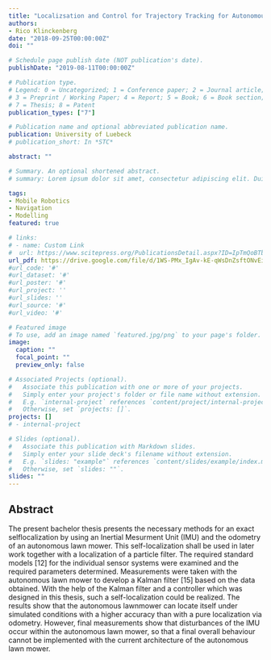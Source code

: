 ```yaml
---
title: "Localizsation and Control for Trajectory Tracking for Autonomous Lawn Mowers"
authors:
- Rico Klinckenberg
date: "2018-09-25T00:00:00Z"
doi: ""

# Schedule page publish date (NOT publication's date).
publishDate: "2019-08-11T00:00:00Z"

# Publication type.
# Legend: 0 = Uncategorized; 1 = Conference paper; 2 = Journal article;
# 3 = Preprint / Working Paper; 4 = Report; 5 = Book; 6 = Book section;
# 7 = Thesis; 8 = Patent
publication_types: ["7"]

# Publication name and optional abbreviated publication name.
publication: University of Luebeck
# publication_short: In *STC*

abstract: ""

# Summary. An optional shortened abstract.
# summary: Lorem ipsum dolor sit amet, consectetur adipiscing elit. Duis posuere tellus ac convallis placerat. Proin tincidunt magna sed ex sollicitudin condimentum.

tags:
- Mobile Robotics
- Navigation
- Modelling
featured: true

# links:
# - name: Custom Link
#  url: https://www.scitepress.org/PublicationsDetail.aspx?ID=IpTmQoBTbwc%3d&t=1
url_pdf: https://drive.google.com/file/d/1WS-PMx_IgAv-kE-qWsDnZsftONvEirPK/view?usp=sharing
#url_code: '#'
#url_dataset: '#'
#url_poster: '#'
#url_project: ''
#url_slides: ''
#url_source: '#'
#url_video: '#'

# Featured image
# To use, add an image named `featured.jpg/png` to your page's folder.
image:
  caption: ""
  focal_point: ""
  preview_only: false

# Associated Projects (optional).
#   Associate this publication with one or more of your projects.
#   Simply enter your project's folder or file name without extension.
#   E.g. `internal-project` references `content/project/internal-project/index.md`.
#   Otherwise, set `projects: []`.
projects: []
# - internal-project

# Slides (optional).
#   Associate this publication with Markdown slides.
#   Simply enter your slide deck's filename without extension.
#   E.g. `slides: "example"` references `content/slides/example/index.md`.
#   Otherwise, set `slides: ""`.
slides: ""
---
```

## Abstract
The present bachelor thesis presents the necessary methods for an exact selflocalization by using an Inertial Mesurment Unit (IMU) and the odometry of an
autonomous lawn mower. This self-localization shall be used in later work together
with a localization of a particle filter. The required standard models [12] for the
individual sensor systems were examined and the required parameters determined.
Measurements were taken with the autonomous lawn mower to develop a Kalman
filter [15] based on the data obtained. With the help of the Kalman filter and
a controller which was designed in this thesis, such a self-localization could be
realized. The results show that the autonomous lawnmower can locate itself under
simulated conditions with a higher accuracy than with a pure localization via
odometry. However, final measurements show that disturbances of the IMU occur
within the autonomous lawn mower, so that a final overall behaviour cannot be
implemented with the current architecture of the autonomous lawn mower.
